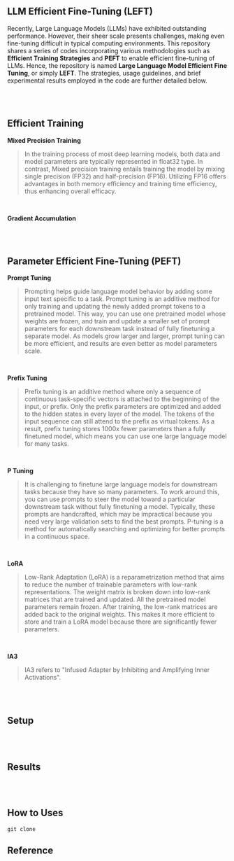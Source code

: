 ## LLM Efficient Fine-Tuning (LEFT)
Recently, Large Language Models (LLMs) have exhibited outstanding performance. However, their sheer scale presents challenges, making even fine-tuning difficult in typical computing environments.
This repository shares a series of codes incorporating various methodologies such as **Efficient Training Strategies** and **PEFT** to enable efficient fine-tuning of LLMs. 
Hence, the repository is named **Large Language Model Efficient Fine Tuning**, or simply **LEFT**. The strategies, usage guidelines, and brief experimental results employed in the code are further detailed below.

<br><br> 

## Efficient Training

**Mixed Precision Training** <br>
> In the training process of most deep learning models, both data and model parameters are typically represented in float32 type. In contrast, Mixed precision training entails training the model by mixing single precision (FP32) and half-precision (FP16). Utilizing FP16 offers advantages in both memory efficiency and training time efficiency, thus enhancing overall efficacy.

<br>

**Gradient Accumulation** <br> 

<br><br> 

## Parameter Efficient Fine-Tuning (PEFT)

**Prompt Tuning** <br> 
> Prompting helps guide language model behavior by adding some input text specific to a task. Prompt tuning is an additive method for only training and updating the newly added prompt tokens to a pretrained model. This way, you can use one pretrained model whose weights are frozen, and train and update a smaller set of prompt parameters for each downstream task instead of fully finetuning a separate model. As models grow larger and larger, prompt tuning can be more efficient, and results are even better as model parameters scale.

<br>

**Prefix Tuning** <br> 
> Prefix tuning is an additive method where only a sequence of continuous task-specific vectors is attached to the beginning of the input, or prefix. Only the prefix parameters are optimized and added to the hidden states in every layer of the model. The tokens of the input sequence can still attend to the prefix as virtual tokens. As a result, prefix tuning stores 1000x fewer parameters than a fully finetuned model, which means you can use one large language model for many tasks.

<br>

**P Tuning** <br> 
> It is challenging to finetune large language models for downstream tasks because they have so many parameters. To work around this, you can use prompts to steer the model toward a particular downstream task without fully finetuning a model. Typically, these prompts are handcrafted, which may be impractical because you need very large validation sets to find the best prompts. P-tuning is a method for automatically searching and optimizing for better prompts in a continuous space.

<br>

**LoRA** <br> 
> Low-Rank Adaptation (LoRA) is a reparametrization method that aims to reduce the number of trainable parameters with low-rank representations. The weight matrix is broken down into low-rank matrices that are trained and updated. All the pretrained model parameters remain frozen. After training, the low-rank matrices are added back to the original weights. This makes it more efficient to store and train a LoRA model because there are significantly fewer parameters.

<br>

**IA3** <br> 
> IA3 refers to "Infused Adapter by Inhibiting and Amplifying Inner Activations".

<br><br>

## Setup

<br><br>

## Results

<br><br>

## How to Uses
```
git clone 
```

## Reference

<br>
